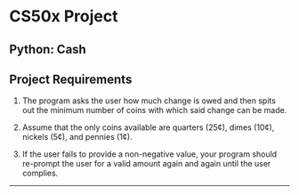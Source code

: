 # CS50x Project
## Python: Cash

## Project Requirements
1. The program asks the user how much change is owed and then spits out the minimum number of coins with which said change can be made.

2. Assume that the only coins available are quarters (25¢), dimes (10¢), nickels (5¢), and pennies (1¢).

3. If the user fails to provide a non-negative value, your program should re-prompt the user for a valid amount again and again until the user complies.

---